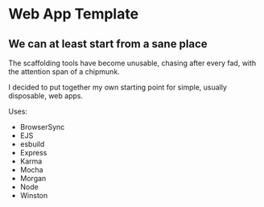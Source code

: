 Web App Template
================
## We can at least start from a sane place

The scaffolding tools have become unusable, chasing after every fad, with the attention span of a chipmunk.

I decided to put together my own starting point for simple, usually disposable, web apps.

Uses:
 - BrowserSync
 - EJS
 - esbuild
 - Express
 - Karma
 - Mocha
 - Morgan
 - Node
 - Winston
